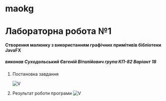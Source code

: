 # maokg


# Лабораторна робота №1

**Створення малюнку з використанням графічних примітивів бібліотеки JavaFX**

##### виконав Суходольський Євгеній Віталійович група КП-82 Варіант 18

1. Постановка завдання

   ![V](https://res.cloudinary.com/nicereadcloud/image/upload/v1613225120/task_lrnsne.png)
   
2. Результат роботи програми
   ![V](https://res.cloudinary.com/nicereadcloud/image/upload/v1613225119/result_zhwxzd.png)
       